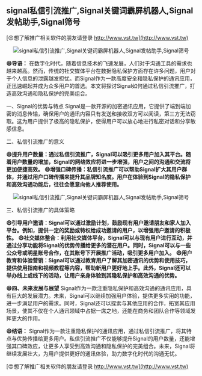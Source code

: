 ## **signal私信引流推广,Signal关键词霸屏机器人,Signal发帖助手,Signal筛号**

[😍想了解推广相关软件的朋友请登录 http://www.vst.tw](http://www.vst.tw)

 <center><img src="https://vst.tw/MP4/tuiguang/png/5.png" alt="signal私信引流推广,Signal关键词霸屏机器人,Signal发帖助手,Signal筛号"></center>

**😄导语：**
在数字化时代，随着信息技术的飞速发展，人们对于沟通工具的需求也越来越高。然而，传统的社交媒体平台在数据隐私保护方面存在许多问题，用户对于个人信息的泄露越发担忧。而Signal作为一款高度安全和隐私保护的通讯应用，正迅速崛起并成为众多用户的首选。本文将探讨Signal如何通过私信引流推广，打造高效沟通和隐私保护的完美组合。

一、Signal的优势与特点
Signal是一款开源的加密通讯应用，它提供了端到端加密的消息传输，确保用户的通讯内容只有发送和接收双方可以阅读，第三方无法窃取。这为用户提供了极高的隐私保护，使得用户可以放心地进行私密对话和分享敏感信息。

二、私信引流推广的意义

**😄提升用户数量：通过私信引流推广，Signal可以吸引更多用户加入其平台。随着用户数量的增加，Signal的网络效应将进一步增强，用户之间的沟通和交流将更加便捷高效。**
**😄增强口碑传播：私信引流推广可以帮助Signal扩大其用户群体，并通过用户口碑传播来提升其品牌知名度。用户在体验到Signal的隐私保护和高效沟通功能后，往往会愿意向他人推荐使用。**

 <center><img src="https://vst.tw/MP4/tuiguang/png/1.png" alt="signal私信引流推广,Signal关键词霸屏机器人,Signal发帖助手,Signal筛号"></center>

三、私信引流推广的具体策略

**😄引导用户邀请：Signal可以通过激励计划，鼓励现有用户邀请朋友和家人加入平台。例如，提供一定的奖励或特权给成功邀请的用户，以增强用户邀请的积极性。**
**😄社交媒体整合：利用社交媒体平台，Signal可以与现有用户进行互动，并通过分享功能将Signal的优势传播给更多的潜在用户。同时，Signal可以与一些公众号或明星账号合作，在其账号下开展推广活动，吸引更多用户加入。**
**😄用户教育和体验营销：Signal可以通过教育用户了解其加密通讯的优势和使用技巧，提供使用指南和视频教程等内容，帮助新用户更好地上手。此外，Signal还可以举办线上或线下的活动，让用户亲身体验到其隐私保护和高效沟通的优势。**

**😄四、未来发展与展望**
Signal作为一款注重隐私保护和高效沟通的通讯应用，具有巨大的发展潜力。未来，Signal可以继续加强用户体验，提供更多实用的功能，进一步满足用户的需求。同时，Signal还可以探索与其他应用的合作，拓宽其应用场景，使其不仅在个人通讯领域中占据一席之地，还能在商务和团队合作等领域发挥更大的作用。

**😄结语：**
Signal作为一款注重隐私保护的通讯应用，通过私信引流推广，将其特点与优势传播给更多用户。私信引流推广不仅能够提升Signal的用户数量，还能增强其口碑效应，让更多人享受到高效沟通和隐私保护的完美组合。未来，Signal将继续发展壮大，为用户提供更好的通讯体验，助力数字化时代的沟通无忧。

[😍想了解推广相关软件的朋友请登录 http://www.vst.tw](http://www.vst.tw)




